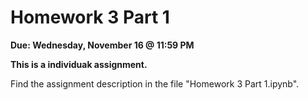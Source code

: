 
# Homework 3 Part 1

**Due: Wednesday, November 16 @ 11:59 PM**

**This is a individuak assignment.**

Find the assignment description in the file "Homework 3 Part 1.ipynb".
